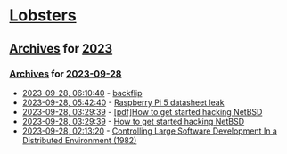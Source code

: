 # [Lobsters](../../../README.md)

## [Archives](../../index.md) for [2023](../index.md)

### [Archives](../../index.md) for [2023-09-28](index.md)

* [2023-09-28, 06:10:40](https://lobste.rs/s/faeilh/backflip) - [backflip](https://www.youtube.com/watch?v=1zUJzzRu-xs)
* [2023-09-28, 05:42:40](https://lobste.rs/s/d1jdol/raspberry_pi_5_datasheet_leak) - [Raspberry Pi 5 datasheet leak](https://datasheets.raspberrypi.com/rpi5/raspberry-pi-5-product-brief.pdf)
* [2023-09-28, 03:29:39](https://lobste.rs/s/ijwygq/pdf_how_get_started_hacking_netbsd) - [[pdf]How to get started hacking NetBSD](https://2023.eurobsdcon.org/slides/eurobsdcon2023-taylor_campbell-getstarted.pdf)
* [2023-09-28, 03:29:39](https://lobste.rs/s/ijwygq/how_get_started_hacking_netbsd) - [How to get started hacking NetBSD](https://2023.eurobsdcon.org/slides/eurobsdcon2023-taylor_campbell-getstarted.pdf)
* [2023-09-28, 02:13:20](https://lobste.rs/s/odteem/controlling_large_software_development) - [Controlling Large Software Development In a Distributed Environment (1982)](http://www.bitsavers.org/pdf/xerox/parc/techReports/CSL-82-7_Controlling_Large_Software_Development_In_a_Distributed_Environment.pdf)
